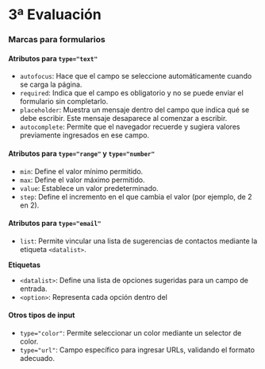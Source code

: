 # 3ª Evaluación

### Marcas para formularios

#### Atributos para `type="text"`
- `autofocus`: Hace que el campo se seleccione automáticamente cuando se carga la página.
- `required`: Indica que el campo es obligatorio y no se puede enviar el formulario sin completarlo.
- `placeholder`: Muestra un mensaje dentro del campo que indica qué se debe escribir. Este mensaje desaparece al comenzar a escribir.
- `autocomplete`: Permite que el navegador recuerde y sugiera valores previamente ingresados en ese campo.

#### Atributos para `type="range"` y `type="number"`
- `min`: Define el valor mínimo permitido.
- `max`: Define el valor máximo permitido.
- `value`: Establece un valor predeterminado.
- `step`: Define el incremento en el que cambia el valor (por ejemplo, de 2 en 2).

#### Atributos para `type="email"`
- `list`: Permite vincular una lista de sugerencias de contactos mediante la etiqueta `<datalist>`.

**Etiquetas**
- `<datalist>`: Define una lista de opciones sugeridas para un campo de entrada.
- `<option>`: Representa cada opción dentro del <datalist>, proporcionando un valor que el usuario puede seleccionar.

#### Otros tipos de input
- `type="color"`: Permite seleccionar un color mediante un selector de color.
- `type="url"`: Campo específico para ingresar URLs, validando el formato adecuado.
